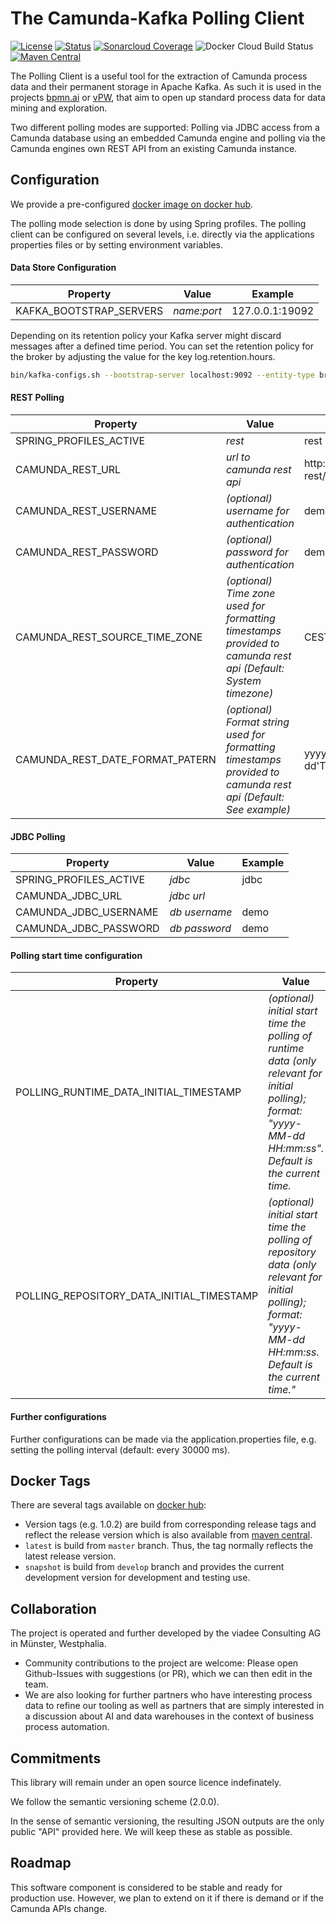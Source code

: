 # The Camunda-Kafka Polling Client
[![License](https://img.shields.io/badge/License-BSD%203--Clause-blue.svg)](https://opensource.org/licenses/BSD-3-Clause)
[![Status](https://travis-ci.org/viadee/camunda-kafka-polling-client.svg?branch=master)](https://travis-ci.org/viadee/camunda-kafka-polling-client/branches "See test builds")
[![Sonarcloud Coverage](https://sonarcloud.io/api/project_badges/measure?project=de.viadee.camunda:camunda-kafka-polling-client-parent&metric=coverage)](https://sonarcloud.io/dashboard?id=de.viadee.camunda:camunda-kafka-polling-client-parent)
![Docker Cloud Build Status](https://img.shields.io/docker/cloud/build/viadee/camunda-kafka-polling-client.svg)
[![Maven Central](https://img.shields.io/maven-central/v/de.viadee.camunda/camunda-kafka-polling-client-parent.svg)](https://search.maven.org/search?q=g:de.viadee.camunda%20a:camunda-kafka-polling-client-parent)

The Polling Client is a useful tool for the extraction of Camunda process data and their permanent storage in Apache Kafka. As such it is used in the projects [bpmn.ai](https://github.com/viadee/bpmn.ai) or [vPW](https://www.viadee.de/business-process-management/process-warehouse), that aim to open up standard process data for data mining and exploration.

Two different polling modes are supported: Polling via JDBC access from a Camunda database using an embedded Camunda engine and polling via the Camunda engines own REST API from an existing Camunda instance.

## Configuration
We provide a pre-configured [docker image on docker hub](https://hub.docker.com/r/viadee/camunda-kafka-polling-client).

The polling mode selection is done by using Spring profiles.
The polling client can be configured on several levels, i.e. directly via the applications properties files or by setting environment variables.

#### Data Store Configuration

| Property  | Value | Example |
| ------------- | ------------- | ------------- |
| KAFKA_BOOTSTRAP_SERVERS  | *name:port*  | 127.0.0.1:19092 |

Depending on its retention policy your Kafka server might discard messages after a defined time period.
You can set the retention policy for the broker by adjusting the value for the key log.retention.hours.
```bash
bin/kafka-configs.sh --bootstrap-server localhost:9092 --entity-type brokers --entity-default --alter --add-config log.retention.hours=1073741824
```

#### REST Polling

| Property  | Value | Example |
| ------------- | ------------- | ------------- |
| SPRING_PROFILES_ACTIVE  | *rest*  | rest |
| CAMUNDA_REST_URL  | *url to camunda rest api*  | http://localhost:8080/engine-rest/ |
| CAMUNDA_REST_USERNAME  | *(optional) username for authentication*  | demo |
| CAMUNDA_REST_PASSWORD  | *(optional) password for authentication*  | demo |
| CAMUNDA_REST_SOURCE_TIME_ZONE | *(optional) Time zone used for formatting timestamps provided to camunda rest api (Default: System timezone)* | CEST |
| CAMUNDA_REST_DATE_FORMAT_PATERN | *(optional) Format string used for formatting timestamps provided to camunda rest api (Default: See example)* | yyyy-MM-dd'T'HH:mm:ss.SSSZ |

#### JDBC Polling

| Property  | Value | Example |
| ------------- | ------------- | ------------- |
| SPRING_PROFILES_ACTIVE  | *jdbc*  | jdbc |
| CAMUNDA_JDBC_URL  | *jdbc url*  | |
| CAMUNDA_JDBC_USERNAME  | *db username*  | demo |
| CAMUNDA_JDBC_PASSWORD  | *db password*  | demo |

#### Polling start time configuration
| Property  | Value | Example |
| ------------- | ------------- | ------------- |
| POLLING_RUNTIME_DATA_INITIAL_TIMESTAMP | *(optional) initial start time the polling of runtime data (only relevant for initial polling);<br/>format: "yyyy-MM-dd HH:mm:ss".<br/>Default is the current time.*  | 2018-01-01 00:00:00 |
| POLLING_REPOSITORY_DATA_INITIAL_TIMESTAMP | *(optional) initial start time the polling of repository data (only relevant for initial polling);<br/>format: "yyyy-MM-dd HH:mm:ss.<br/>Default is the current time."*  | 2018-01-01 00:00:00 |

#### Further configurations

Further configurations can be made via the application.properties file, e.g. setting the polling interval (default: every 30000 ms).

## Docker Tags
There are several tags available on [docker hub](https://hub.docker.com/r/viadee/camunda-kafka-polling-client):

* Version tags (e.g. 1.0.2) are build from corresponding release tags and reflect the release version which is also available from [maven central](https://search.maven.org/search?q=g:de.viadee.camunda%20a:camunda-kafka-polling-client-parent).
* `latest` is build from `master` branch. Thus, the tag normally reflects the latest release version.
* `snapshot` is build from `develop` branch and provides the current development version for development and testing use.

## Collaboration

The project is operated and further developed by the viadee Consulting AG in Münster, Westphalia.
* Community contributions to the project are welcome: Please open Github-Issues with suggestions (or PR), which we can then edit in the team.
* We are also looking for further partners who have interesting process data to refine our tooling as well as partners that are simply interested in a discussion about AI and data warehouses in the context of business process automation.

## Commitments

This library will remain under an open source licence indefinately.

We follow the semantic versioning scheme (2.0.0).

In the sense of semantic versioning, the resulting JSON outputs are the only public "API" provided here. We will keep these as stable as possible.

## Roadmap
This software component is considered to be stable and ready for production use.
However, we plan to extend on it if there is demand or if the Camunda APIs change.
